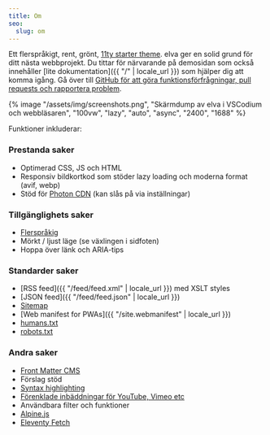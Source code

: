 ```yaml
---
title: Om
seo:
  slug: om
---
```


Ett flerspråkigt, rent, grönt, [11ty starter theme](https://www.11ty.dev/docs/starter/). elva ger en solid grund för ditt nästa webbprojekt. Du tittar för närvarande på demosidan som också innehåller [lite dokumentation]({{ "/" | locale_url }}) som hjälper dig att komma igång. Gå över till [GitHub för att göra funktionsförfrågningar, pull requests och rapportera problem](https://github.com/scottsweb/elva/issues).

{% image "/assets/img/screenshots.png", "Skärmdump av elva i VSCodium och webbläsaren", "100vw", "lazy", "auto", "async", "2400", "1688" %}

Funktioner inkluderar:

### Prestanda saker

* Optimerad CSS, JS och HTML
* Responsiv bildkortkod som stöder lazy loading och moderna format (avif, webp)
* Stöd för [Photon CDN](https://developer.wordpress.com/docs/photon/) (kan slås på via inställningar)

### Tillgänglighets saker

* [Flerspråkig](https://www.11ty.dev/docs/plugins/i18n/)
* Mörkt / ljust läge (se växlingen i sidfoten)
* Hoppa över länk och ARIA-tips

### Standarder saker

* [RSS feed]({{ "/feed/feed.xml" | locale_url }}) med XSLT styles
* [JSON feed]({{ "/feed/feed.json" | locale_url }})
* [Sitemap](/sitemap.xml)
* [Web manifest for PWAs]({{ "/site.webmanifest" | locale_url }})
* [humans.txt](/humans.txt) 
* [robots.txt](/robots.txt)

### Andra saker

* [Front Matter CMS](https://frontmatter.codes/)
* Förslag stöd
* [Syntax highlighting](https://www.11ty.dev/docs/plugins/syntaxhighlight/)
* [Förenklade inbäddningar för YouTube, Vimeo etc](https://github.com/gfscott/eleventy-plugin-embed-everything)
* Användbara filter och funktioner
* [Alpine.js](https://alpinejs.dev/)
* [Eleventy Fetch](https://www.11ty.dev/docs/plugins/fetch/)